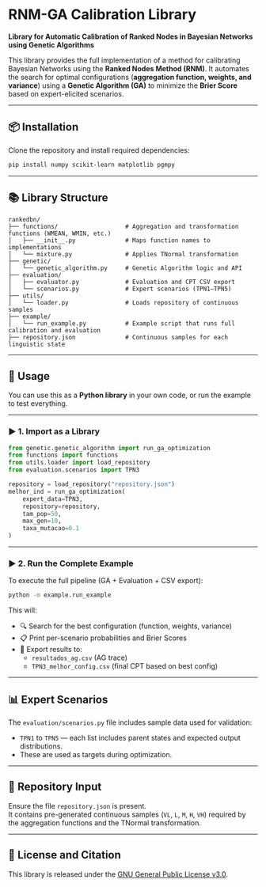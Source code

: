 # RNM-GA Calibration Library

**Library for Automatic Calibration of Ranked Nodes in Bayesian Networks using Genetic Algorithms**

This library provides the full implementation of a method for calibrating Bayesian Networks using the **Ranked Nodes Method (RNM)**. It automates the search for optimal configurations (**aggregation function, weights, and variance**) using a **Genetic Algorithm (GA)** to minimize the **Brier Score** based on expert-elicited scenarios.

---

## 📦 Installation

Clone the repository and install required dependencies:

```bash
pip install numpy scikit-learn matplotlib pgmpy
```

---

## 📚 Library Structure

```
rankedbn/
├── functions/                   # Aggregation and transformation functions (WMEAN, WMIN, etc.)
│   ├── __init__.py              # Maps function names to implementations
│   └── mixture.py               # Applies TNormal transformation  
├── genetic/
│   └── genetic_algorithm.py     # Genetic Algorithm logic and API
├── evaluation/
│   ├── evaluator.py             # Evaluation and CPT CSV export
│   └── scenarios.py             # Expert scenarios (TPN1–TPN5)
├── utils/
│   └── loader.py                # Loads repository of continuous samples
├── example/
│   └── run_example.py           # Example script that runs full calibration and evaluation
├── repository.json              # Continuous samples for each linguistic state
```

---

## 🚀 Usage

You can use this as a **Python library** in your own code, or run the example to test everything.

---

### ▶️ 1. Import as a Library

```python
from genetic.genetic_algorithm import run_ga_optimization
from functions import functions
from utils.loader import load_repository
from evaluation.scenarios import TPN3

repository = load_repository("repository.json")
melhor_ind = run_ga_optimization(
    expert_data=TPN3,
    repository=repository,
    tam_pop=50,
    max_gen=10,
    taxa_mutacao=0.1
)
```

---

### ▶️ 2. Run the Complete Example

To execute the full pipeline (GA + Evaluation + CSV export):

```bash
python -m example.run_example
```

This will:

- 🔍 Search for the best configuration (function, weights, variance)
- 📋 Print per-scenario probabilities and Brier Scores
- 💾 Export results to:
  - `resultados_ag.csv` (AG trace)
  - `TPN3_melhor_config.csv` (final CPT based on best config)

---

## 📊 Expert Scenarios

The `evaluation/scenarios.py` file includes sample data used for validation:

- `TPN1` to `TPN5` — each list includes parent states and expected output distributions.
- These are used as targets during optimization.

---

## 📌 Repository Input

Ensure the file `repository.json` is present.  
It contains pre-generated continuous samples (`VL`, `L`, `M`, `H`, `VH`) required by the aggregation functions and the TNormal transformation.

---

## 📄 License and Citation

This library is released under the [GNU General Public License v3.0](LICENSE).

